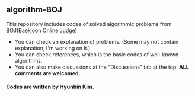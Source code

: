 ## algorithm-BOJ

This repository includes codes of solved algorithmic problems from BOJ([Baekjoon Online Judge](https://acmicpc.net))

- You can check an explanation of problems. (Some may not contain explanation, I'm working on it.)
- You can check references, which is the basic codes of well-known algorithms.
- You can also make discussions at the "Discussions" tab at the top. **ALL comments are welcomed.**

#### Codes are written by Hyunbin Kim.
